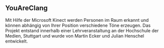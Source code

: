 ## YouAreClang ##

Mit Hilfe der Microsoft Kinect werden Personen im Raum erkannt und können abhängig von Ihrer Position verschiedene Töne erzeugen. Das Projekt entstand innerhalb einer Lehrveranstaltung an der Hochschule der Medien, Stuttgart und wurde von Martin Ecker und Julian Henschel entwickelt.